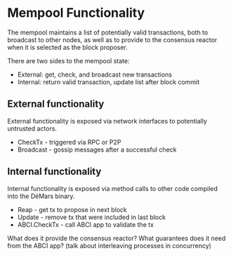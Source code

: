 # Mempool Functionality

The mempool maintains a list of potentially valid transactions,
both to broadcast to other nodes, as well as to provide to the
consensus reactor when it is selected as the block proposer.

There are two sides to the mempool state:

* External: get, check, and broadcast new transactions
* Internal: return valid transaction, update list after block commit


## External functionality

External functionality is exposed via network interfaces
to potentially untrusted actors.

* CheckTx - triggered via RPC or P2P
* Broadcast - gossip messages after a successful check

## Internal functionality

Internal functionality is exposed via method calls to other
code compiled into the DéMars binary.

* Reap - get tx to propose in next block
* Update - remove tx that were included in last block
* ABCI.CheckTx - call ABCI app to validate the tx

What does it provide the consensus reactor?
What guarantees does it need from the ABCI app?
(talk about interleaving processes in concurrency)
